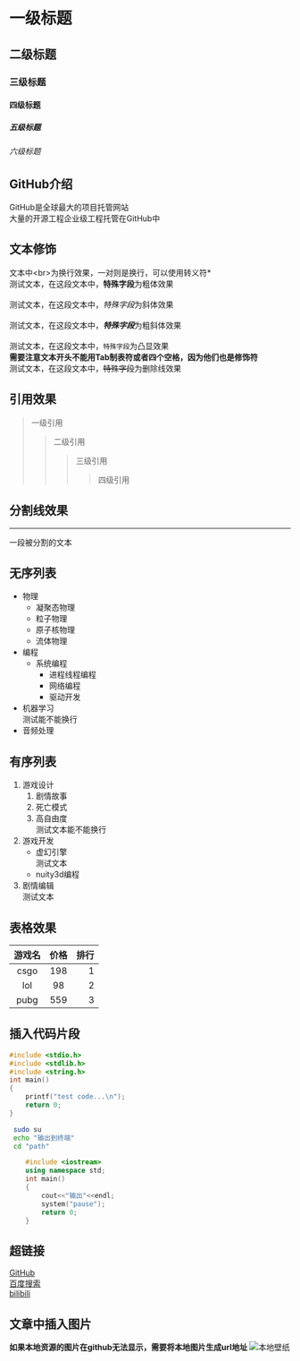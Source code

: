 # 一级标题
## 二级标题
### 三级标题
#### 四级标题
##### 五级标题
###### 六级标题


## GitHub介绍

GitHub是全球最大的项目托管网站<br>大量的开源工程企业级工程托管在GitHub中

## 文本修饰<br>
   文本中\<br\>为换行效果，一对则是换行，可以使用转义符\*<br>
   测试文本，在这段文本中，**特殊字段**为粗体效果<br><br>
   测试文本，在这段文本中，*特殊字段*为斜体效果<br><br>
   测试文本，在这段文本中，***特殊字段***为粗斜体效果<br><br>
   测试文本，在这段文本中，`特殊字段`为凸显效果<br>
   **需要注意文本开头不能用Tab制表符或者四个空格，因为他们也是修饰符**<br>
   测试文本，在这段文本中，~~特殊字段~~为删除线效果<br>

## 引用效果
> 一级引用
>> 二级引用
>>> 三级引用
>>>> 四级引用

## 分割线效果

---
一段被分割的文本

## 无序列表
* 物理
  * 凝聚态物理
  * 粒子物理
  * 原子核物理
  * 流体物理
* 编程
   * 系统编程
     * 进程线程编程
     * 网络编程
     * 驱动开发
* 机器学习<br>
  测试能不能换行<br>
* 音频处理
## 有序列表
1. 游戏设计
   1. 剧情故事
   2. 死亡模式
   3. 高自由度<br>
   测试文本能不能换行
2. 游戏开发
   * 虚幻引擎<br>
   测试文本
   * nuity3d编程
3. 剧情编辑<br>
测试文本
## 表格效果
游戏名|价格|排行
:--:|:--:|--:
csgo|198|1
lol|98|2
pubg|559|3
## 插入代码片段
```c
#include <stdio.h>
#include <stdlib.h>
#include <string.h>
int main()
{
	printf("test code...\n");
	return 0;
}
```
```bash
 sudo su
 echo "输出到终端"
 cd "path"
```
```c++
	#include <iostream>
	using namespace std;
	int main()
	{
	    cout<<"输出"<<endl;
	    system("pause");
	    return 0;
	}
```
## 超链接
[GitHub](https://github.com "跳转到GitHub")<br>
[百度搜索](https://www.baidu.com "跳转到百度搜索")<br>
[bilibili](https://www.bilibili.com "跳转到B站")

## 文章中插入图片
**如果本地资源的图片在github无法显示，需要将本地图片生成url地址**
![本地壁纸](C://Users//Administrator//Desktop//wallpaper.png "本地壁纸")
